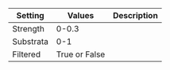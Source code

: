 |Setting|Values|Description|
|-------|------|-----------|
|Strength|0-0.3||
|Substrata|0-1||
|Filtered|True or False||
